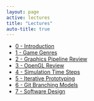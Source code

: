 ```yaml
---
layout: page
active: lectures
title: "Lectures"
auto-title: true
---
```



- [0 - Introduction](00-introduction)
- [1 - Game Genres](01-game-genres)
- [2 - Graphics Pipeline Review](02-graphics-pipeline)
- [3 - OpenGL Review](03-opengl-review)
- [4 - Simulation Time Steps](04-time-steps)
- [5 - Iterative Prototyping](05-iterative-prototyping)
- [6 - Git Branching Models](06-git-branching)
- [7 - Software Design](07-software-design)


<!--
- [8 - Game Programming Patterns](08-game-patterns)
- [9 - Component-Entity Systems](09-component-entity)
- [10 - Character Animation](10-character-animation)
- [11 - Physically-Based Animation](11-physical-animation)
-->

